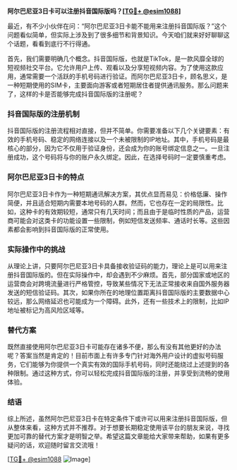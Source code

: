 **阿尔巴尼亚3日卡可以注册抖音国际版吗？[[TG💪+ @esim1088](https://t.me/s/esim1088)]**

最近，有不少小伙伴在问：“阿尔巴尼亚3日卡能不能用来注册抖音国际版？”这个问题看似简单，但实际上涉及到了很多细节和背景知识。今天咱们就来好好聊聊这个话题，看看到底行不行得通。

首先，我们需要明确几个概念。抖音国际版，也就是TikTok，是一款风靡全球的短视频社交平台。它允许用户上传、观看以及分享短视频内容。为了使用这款应用，通常需要一个活跃的手机号码进行验证。而阿尔巴尼亚3日卡，顾名思义，是一种短期使用的SIM卡，主要面向游客或者短期居住者提供通讯服务。那么问题来了，这样的卡是否能够完成抖音国际版的注册呢？

### 抖音国际版的注册机制

抖音国际版的注册流程相对直接，但并不简单。你需要准备以下几个关键要素：有效的手机号码、稳定的网络连接以及一个未被限制的IP地址。其中，手机号码是最核心的部分，因为它不仅用于验证身份，还会成为你的账号绑定信息之一。一旦注册成功，这个号码将与你的账户永久绑定。因此，在选择号码时一定要慎重考虑。

### 阿尔巴尼亚3日卡的特点

阿尔巴尼亚3日卡作为一种短期通讯解决方案，其优点显而易见：价格低廉、操作简便，并且适合短期内需要本地号码的人群。然而，它也存在一定的局限性。比如，这种卡的有效期较短，通常只有几天时间；而且由于是临时性质的产品，运营商可能会对这类卡的功能设置一些限制，例如短信发送频率、通话时长等。这些因素都会影响到抖音国际版的正常使用。

### 实际操作中的挑战

从理论上讲，只要阿尔巴尼亚3日卡具备接收验证码的能力，理论上是可以用来注册抖音国际版的。但在实际操作中，却会遇到不少麻烦。首先，部分国家或地区的运营商会对跨境流量进行严格管控，导致某些情况下无法正常接收来自国外服务器发送的短信验证码。其次，如果你所在的地理位置距离抖音国际版的主要数据中心较远，那么网络延迟也可能成为一个障碍。此外，还有一些技术上的限制，比如IP地址被标记为高风险区域等。

### 替代方案

既然直接使用阿尔巴尼亚3日卡可能存在诸多不便，那么有没有其他更好的办法呢？答案当然是肯定的！目前市面上有许多专门针对海外用户设计的虚拟号码服务，它们能够为你提供一个真实有效的国际手机号码，同时还能绕过上述提到的各种限制。通过这种方式，你可以轻松完成抖音国际版的注册，并享受到流畅的使用体验。

### 结语

综上所述，虽然阿尔巴尼亚3日卡在特定条件下或许可以用来注册抖音国际版，但从整体来看，这种方式并不推荐。对于想要长期稳定使用该平台的朋友来说，寻找更加可靠的替代方案才是明智之举。希望这篇文章能给大家带来帮助，如果有更多疑问的话，欢迎随时留言交流哦！

[[TG💪+ @esim1088](https://t.me/s/esim1088) ![Image](https://i.postimg.cc/4NQfJmqS/Snipaste-2025-05-13-00-14-12.png)]